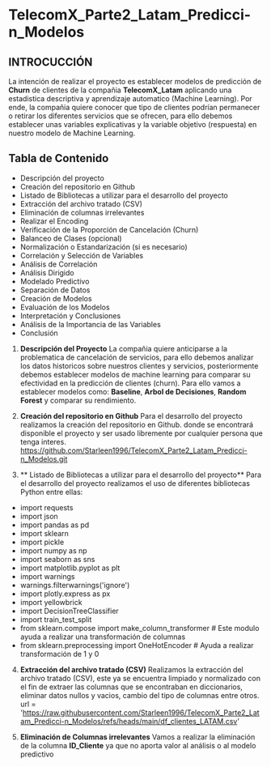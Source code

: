 # TelecomX_Parte2_Latam_Predicci-n_Modelos

## INTROCUCCIÓN
La intención de realizar el proyecto es establecer modelos de predicción de **Churn** de clientes de la compañia **TelecomX_Latam** aplicando una estadistica descriptiva y aprendizaje automatico (Machine Learning). Por ende,  la compañia quiere conocer que tipo de clientes podrían permanecer o retirar los diferentes servicios que se ofrecen, para ello debemos establecer unas variables explicativas y la variable objetivo (respuesta) en nuestro modelo de Machine Learning. 

## Tabla de Contenido
* Descripción del proyecto
* Creación del repositorio en Github
* Listado de Bibliotecas a utilizar para el desarrollo del proyecto
* Extracción del archivo tratado (CSV)
* Eliminación de columnas irrelevantes
* Realizar el Encoding
* Verificación de la Proporción de Cancelación (Churn)
* Balanceo de Clases (opcional)
* Normalización o Estandarización (si es necesario)
* Correlación y Selección de Variables
* Análisis de Correlación
* Análisis Dirigido
* Modelado Predictivo
* Separación de Datos
* Creación de Modelos
* Evaluación de los Modelos
* Interpretación y Conclusiones
* Análisis de la Importancia de las Variables
* Conclusión

1. **Descripción del Proyecto**
La compañia quiere anticiparse a la problematica de cancelación de servicios, para ello debemos analizar los datos historicos sobre nuestros clientes y servicios, posteriormente debemos establecer modelos de machine learning  para comparar su efectividad en la predicción de clientes (churn). Para ello vamos a establecer modelos como: **Baseline**, **Arbol de Decisiones**, **Random Forest** y comparar su rendimiento.

2. **Creación del repositorio en Github**
Para el desarrollo del proyecto realizamos la creación del repositorio en Github. donde se encontrará disponible el proyecto y ser usado libremente por cualquier persona que tenga interes. https://github.com/Starleen1996/TelecomX_Parte2_Latam_Predicci-n_Modelos.git

3. ** Listado de Bibliotecas a utilizar para el desarrollo del proyecto**
Para el desarrollo del proyecto realizamos el uso de diferentes bibliotecas Python entre ellas:
* import requests
* import json
* import pandas as pd
* import sklearn
* import pickle
* import numpy as np
* import seaborn as sns
* import matplotlib.pyplot as plt
* import warnings
* warnings.filterwarnings('ignore')
* import plotly.express as px
* import yellowbrick
* import DecisionTreeClassifier
* import train_test_split
* from sklearn.compose import make_column_transformer  # Este modulo ayuda a realizar una transformación de columnas
* from sklearn.preprocessing import OneHotEncoder # Ayuda a realizar transformación de 1 y 0

4. **Extracción del archivo tratado (CSV)**
Realizamos la extracción del archivo tratado (CSV), este ya se encuentra limpiado y normalizado con el fin de extraer las columnas que se encontraban en diccionarios, eliminar datos nullos y vacios, cambio del tipo de columnas entre otros.
url = 'https://raw.githubusercontent.com/Starleen1996/TelecomX_Parte2_Latam_Predicci-n_Modelos/refs/heads/main/df_clientes_LATAM.csv'

5. **Eliminación de Columnas irrelevantes**
Vamos a realizar la eliminación de la columna **ID_Cliente** ya que no aporta valor al análisis o al modelo predictivo
